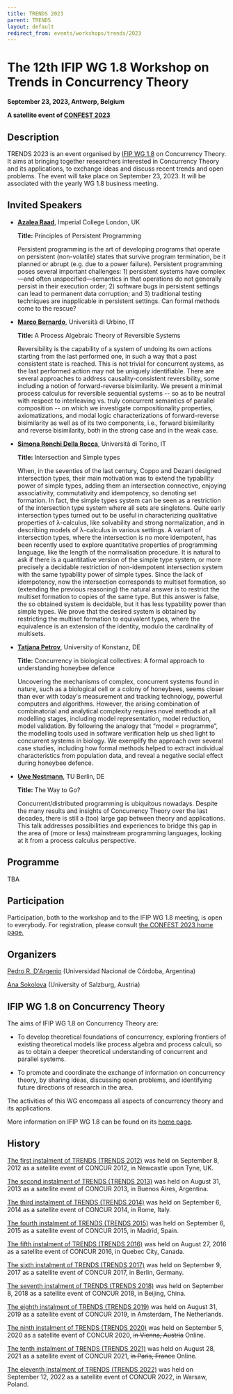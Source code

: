 ```yaml
---
title: TRENDS 2023
parent: TRENDS
layout: default
redirect_from: events/workshops/trends/2023
---
```


# The 12th IFIP WG 1.8 Workshop on Trends in Concurrency Theory

<strong>September 23, 2023, Antwerp, Belgium</strong>

**A satellite event of [CONFEST 2023](https://www.uantwerpen.be/en/conferences/confest-2023/)**


## Description

TRENDS 2023 is an event organised by [IFIP WG 1.8](https://www.concurrency-theory.org/organizations/ifip) on Concurrency Theory. It aims at bringing together researchers interested in Concurrency Theory and its applications, to exchange ideas and discuss recent trends and open problems. The event will take place on September 23, 2023. It will be associated with the yearly WG 1.8 business meeting.

## Invited Speakers


* [**Azalea Raad**](https://www.soundandcomplete.org/), Imperial College London, UK

  **Title:** Principles of Persistent Programming

  Persistent programming is the art of developing programs that operate on persistent (non-volatile)
  states that survive program termination, be it planned or abrupt (e.g. due to a power failure).
  Persistent programming poses several important challenges: 1) persistent systems have complex—and
  often unspecified—semantics in that operations do not generally persist in their execution order;
  2) software bugs in persistent settings can lead to permanent data corruption; and 3) traditional
  testing techniques are inapplicable in persistent settings. Can formal methods come to the rescue?

* [**Marco Bernardo**](http://www.sti.uniurb.it/bernardo/), Università di Urbino, IT

  **Title:** A Process Algebraic Theory of Reversible Systems

  Reversibility is the capability of a system of undoing its own actions
  starting from the last performed one, in such a way that a past consistent
  state is reached. This is not trivial for concurrent systems, as the last
  performed action may not be uniquely identifiable. There are several
  approaches to address causality-consistent reversibility, some including
  a notion of forward-reverse bisimilarity. We present a minimal process calculus
  for reversible sequential systems -- so as to be neutral with respect to
  interleaving vs. truly concurrent semantics of parallel composition --
  on which we investigate compositionality properties, axiomatizations,
  and modal logic characterizations of forward-reverse bisimilarity as well as
  of its two components, i.e., forward bisimilarity and reverse bisimilarity,
  both in the strong case and in the weak case.


* [**Simona Ronchi Della Rocca**](http://www.di.unito.it/~ronchi/), Università di Torino, IT

  **Title:** Intersection and Simple types

  When, in the seventies of the last century, Coppo and Dezani designed intersection types, their main
  motivation was to extend the typability power of simple types, adding them an intersection connective,
  enjoying associativity, commutativity and idempotency, so denoting set formation. In fact, the simple
  types system can be seen as a restriction of the intersection type system where all sets are
  singletons. Quite early intersection types turned out to be useful in characterizing qualitative
  properties of λ-calculus, like solvability and strong normalization, and in describing models of
  λ-calculus in various settings. A variant of intersection types, where the intersection is no more
  idempotent, has been recently used to explore quantitative properties of programming language, like the
  length of the normalisation procedure. It is natural to ask if there is a quantitative version of the
  simple type system, or more precisely a decidable restriction of non-idempotent intersection system
  with the same typability power of simple types. Since the lack of idempotency, now the intersection
  corresponds to multiset formation, so (extending the previous reasoning) the natural answer is to
  restrict the multiset formation to copies of the same type. But this answer is false, the so obtained
  system is decidable, but it has less typability power than simple types. We prove that the desired
  system is obtained by restricting the multiset formation to equivalent types, where the equivalence is
  an extension of the identity, modulo the cardinality of multisets. 

* [**Tatjana Petrov**](https://www.tatjanapetrov.info/), University of Konstanz, DE

  **Title:** Concurrency in biological collectives: A formal approach to understanding honeybee defence

  Uncovering the mechanisms of complex, concurrent  systems found in nature, such as a biological cell or
  a colony of honeybees, seems closer than ever with today's measurement and tracking technology,
  powerful computers and algorithms. However, the arising combination of combinatorial and analytical
  complexity requires novel methods at all modelling stages, including model representation, model
  reduction, model validation.  By following the analogy that “model = programme”, the modelling tools
  used in software verification help us shed light to concurrent systems in biology. We exemplify the
  approach over several case studies, including how formal methods helped to extract individual
  characteristics from population data, and reveal a negative social effect during honeybee defence.

* [**Uwe Nestmann**](https://www.tu.berlin/mtv/ueber-uns/leitung), TU Berlin, DE

  **Title:** The Way to Go?

  Concurrent/distributed programming is ubiquitous nowadays. Despite the many results and insights of
  Concurrency Theory over the last decades, there is still a (too) large gap between theory and
  applications.  This talk addresses possibilities and experiences to bridge this gap in the area of
  (more or less) mainstream programming languages, looking at it from a process calculus perspective.


## Programme

TBA


## Participation

Participation, both to the workshop and to the IFIP WG 1.8 meeting, is open to everybody. For registration, please consult [the CONFEST 2023 home page.](https://www.uantwerpen.be/en/conferences/confest-2023/)

## Organizers

[Pedro R. D'Argenio](https://www.cs.famaf.unc.edu.ar/~dargenio/) (Universidad Nacional de Córdoba, Argentina)

[Ana Sokolova](http://cs.uni-salzburg.at/~anas/index.html) (University of Salzburg, Austria)

## IFIP WG 1.8 on Concurrency Theory

The aims of IFIP WG 1.8 on Concurrency Theory are:

* To develop theoretical foundations of concurrency, exploring frontiers of existing theoretical models like process algebra and process calculi, so as to obtain a deeper theoretical understanding of concurrent and parallel systems.

* To promote and coordinate the exchange of information on concurrency theory, by sharing ideas, discussing open problems, and identifying future directions of research in the area.

The activities of this WG encompass all aspects of concurrency theory and its applications.

More information on IFIP WG 1.8 can be found on its [home page](https://www.concurrency-theory.org/organizations/ifip).

## History

[The first instalment of TRENDS (TRENDS 2012)](http://www.win.tue.nl/trends12/) was held on September 8, 2012 as a satellite event of CONCUR 2012, in Newcastle upon Tyne, UK.

[The second instalment of TRENDS (TRENDS 2013)](http://www.win.tue.nl/trends13/) was held on August 31, 2013 as a satellite event of CONCUR 2013, in Buenos Aires, Argentina.

[The third instalment of TRENDS (TRENDS 2014)](http://ceres.hh.se/mediawiki/TRENDS_2014) was held on September 6, 2014 as a satellite event of CONCUR 2014, in Rome, Italy.

[The fourth instalment of TRENDS (TRENDS 2015)](https://www.concurrency-theory.org/events/workshops/trends/2015) was held on September 6, 2015 as a satellite event of CONCUR 2015, in Madrid, Spain.

[The fifth instalment of TRENDS (TRENDS 2016)](https://www.concurrency-theory.org/events/workshops/trends/2016) was held on August 27, 2016 as a satellite event of CONCUR 2016, in Quebec City, Canada.

[The sixth instalment of TRENDS (TRENDS 2017)](https://www.concurrency-theory.org/events/workshops/trends/2017) was held on September 9, 2017 as a satellite event of CONCUR 2017, in Berlin, Germany.

[The seventh instalment of TRENDS (TRENDS 2018)](https://www.concurrency-theory.org/events/workshops/trends/2018) was held on September 8, 2018 as a satellite event of CONCUR 2018, in Beijing, China.

[The eighth instalment of TRENDS (TRENDS 2019)](https://www.concurrency-theory.org/events/workshops/trends/2019) was held on August 31, 2019 as a satellite event of CONCUR 2019, in Amsterdam, The Netherlands.

[The ninth instalment of TRENDS (TRENDS 2020)](https://www.concurrency-theory.org/events/workshops/trends/2020) was held on September 5, 2020 as a satellite event of CONCUR 2020, ~~in Vienna, Austria~~ Online.

[The tenth instalment of TRENDS (TRENDS 2021)](https://www.concurrency-theory.org/events/workshops/trends/2021) was held on August 28, 2021 as a satellite event of CONCUR 2021, ~~in Paris, France~~ Online.

[The eleventh instalment of TRENDS (TRENDS 2022)](https://www.concurrency-theory.org/events/workshops/trends/2022) was held on September 12, 2022 as a satellite event of CONCUR 2022, in Warsaw, Poland.
